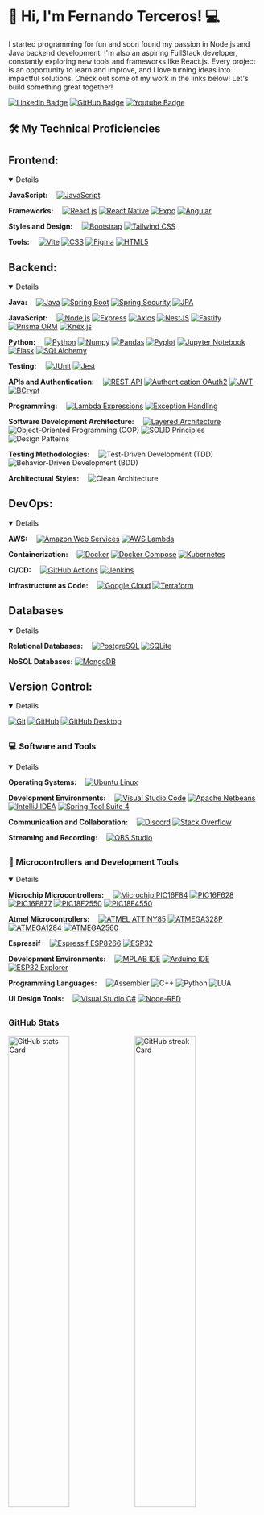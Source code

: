 # 👋 Hi, I'm Fernando Terceros! 💻

I started programming for fun and soon found my passion in Node.js and Java backend development. I'm also an aspiring FullStack developer, constantly exploring new tools and frameworks like React.js. Every project is an opportunity to learn and improve, and I love turning ideas into impactful solutions. 
Check out some of my work in the links below! Let's build something great together!

[![Linkedin Badge](https://img.shields.io/badge/-LinkedIn-blue?style=flat-square&logo=Linkedin&logoColor=white&link=https://www.linkedin.com/in/fernando-flores-terceros-83486625/)](https://www.linkedin.com/in/fernando-flores-terceros-83486625/)
[![GitHub Badge](https://img.shields.io/badge/-GitHub-181717?style=flat-square&logo=github&logoColor=white&link=https://github.com/jciterceros)](https://github.com/jciterceros)
[![Youtube Badge](https://img.shields.io/badge/YouTube-FF0000?style=flat-square&logo=youtube&logoColor=white"&link=https://www.youtube.com/@fernandoterceros5865)](https://www.youtube.com/@fernandoterceros5865)

## 🛠️ My Technical Proficiencies

## Frontend:
<details open>
    <p>
        <strong>JavaScript:</strong>&emsp;
        <a href="https://www.javascript.com/"><img alt="JavaScript" src="https://img.shields.io/badge/JavaScript-F7DF1E.svg?logo=javascript&logoColor=black"></a>
    </p>
    <p>
        <strong>Frameworks:</strong>&emsp;
        <a href="https://reactjs.org/"><img alt="React.js" src="https://img.shields.io/badge/React.js-61DAFB.svg?logo=react&logoColor=black"></a>
        <a href="https://reactnative.dev/"><img alt="React Native" src="https://img.shields.io/badge/React_Native-61DAFB.svg?logo=react&logoColor=white"></a>
        <a href="https://expo.dev/"><img alt="Expo" src="https://img.shields.io/badge/Expo-000020.svg?logo=expo&logoColor=white"></a>
        <a href="https://angular.io/"><img alt="Angular" src="https://img.shields.io/badge/Angular-DD0031.svg?logo=angular&logoColor=white"></a>
    </p>
    <p>
        <strong>Styles and Design:</strong>&emsp;
        <a href="https://getbootstrap.com/"><img alt="Bootstrap" src="https://img.shields.io/badge/Bootstrap-7952B3.svg?logo=bootstrap&logoColor=white"></a>
        <a href="https://tailwindcss.com/"><img alt="Tailwind CSS" src="https://img.shields.io/badge/Tailwind_CSS-38B2AC.svg?logo=tailwind-css&logoColor=white"></a>
    </p>
    <p>
        <strong>Tools:</strong>&emsp;
        <a href="https://vitejs.dev/"><img alt="Vite" src="https://img.shields.io/badge/Vite-646CFF.svg?logo=vite&logoColor=white"></a>
        <a href="https://developer.mozilla.org/en-US/docs/Web/CSS"><img alt="CSS" src="https://img.shields.io/badge/CSS-1572B6.svg?logo=css3&logoColor=white"></a>
        <a href="https://www.figma.com/"><img alt="Figma" src="https://img.shields.io/badge/Figma-F24E1E.svg?logo=figma&logoColor=white"></a>
        <a href="https://developer.mozilla.org/en-US/docs/Web/HTML"><img alt="HTML5" src="https://img.shields.io/badge/HTML5-E34F26.svg?logo=html5&logoColor=white"></a>
    </p>
</details>

## Backend:
<details open>
    <p>
        <strong>Java:</strong>&emsp;
        <a href="https://www.java.com/"><img alt="Java" src="https://img.shields.io/badge/Java-007396.svg?logo=java&logoColor=white"></a>
        <a href="https://spring.io/projects/spring-boot"><img alt="Spring Boot" src="https://img.shields.io/badge/Spring_Boot-6DB33F.svg?logo=spring-boot&logoColor=white"></a>
        <a href="https://spring.io/projects/spring-security"><img alt="Spring Security" src="https://img.shields.io/badge/Spring_Security-6DB33F.svg?logo=spring-security&logoColor=white"></a>
        <a href="https://spring.io/projects/spring-data-jpa"><img alt="JPA" src="https://img.shields.io/badge/JPA-6DB33F.svg?logo=spring&logoColor=white"></a>
    </p>
    <p>
        <strong>JavaScript:</strong>&emsp;
        <a href="https://nodejs.org/"><img alt="Node.js" src="https://img.shields.io/badge/Node.js-339933.svg?logo=node.js&logoColor=white"></a>
        <a href="https://expressjs.com/"><img alt="Express" src="https://img.shields.io/badge/Express-000000.svg?logo=express&logoColor=white"></a>
        <a href="https://axios-http.com/"><img alt="Axios" src="https://img.shields.io/badge/Axios-5A29E4.svg?logo=axios&logoColor=white"></a>
        <a href="https://nestjs.com/"><img alt="NestJS" src="https://img.shields.io/badge/NestJS-E0234E.svg?logo=nestjs&logoColor=white"></a>
        <a href="https://www.fastify.io/"><img alt="Fastify" src="https://img.shields.io/badge/Fastify-000000.svg?logo=fastify&logoColor=white"></a>
        <a href="https://www.prisma.io/"><img alt="Prisma ORM" src="https://img.shields.io/badge/Prisma-2D3748.svg?logo=prisma&logoColor=white"></a>
        <a href="https://knexjs.org/"><img alt="Knex.js" src="https://img.shields.io/badge/Knex.js-2A8FF7.svg?logo=knex.js&logoColor=white"></a>
    </p>
    <p>
        <strong>Python:</strong>&emsp;
        <a href="https://www.python.org/"><img alt="Python" src="https://img.shields.io/badge/Python-3776AB.svg?logo=python&logoColor=white"></a>
        <a href="https://numpy.org/"><img alt="Numpy" src="https://img.shields.io/badge/Numpy-013243.svg?logo=numpy&logoColor=white"></a>
        <a href="https://pandas.pydata.org/"><img alt="Pandas" src="https://img.shields.io/badge/Pandas-150458.svg?logo=pandas&logoColor=white"></a>
        <a href="https://matplotlib.org/"><img alt="Pyplot" src="https://img.shields.io/badge/Pyplot-3776AB.svg?logo=python&logoColor=white"></a>
        <a href="https://jupyter.org/"><img alt="Jupyter Notebook" src="https://img.shields.io/badge/Jupyter_Notebook-F37626.svg?logo=jupyter&logoColor=white"></a>
        <a href="https://flask.palletsprojects.com/"><img alt="Flask" src="https://img.shields.io/badge/Flask-000000.svg?logo=flask&logoColor=white"></a>
        <a href="https://www.sqlalchemy.org/"><img alt="SQLAlchemy" src="https://img.shields.io/badge/SQLAlchemy-4B0082.svg?logo=sqlalchemy&logoColor=white"></a>
    </p>
    <p>
        <strong>Testing:</strong>&emsp;
        <a href="https://junit.org/junit5/"><img alt="JUnit" src="https://img.shields.io/badge/JUnit-25A162.svg?logo=junit5&logoColor=white"></a>
        <a href="https://jestjs.io/"><img alt="Jest" src="https://img.shields.io/badge/Jest-C21325.svg?logo=jest&logoColor=white"></a>
    </p>
    <p>
        <strong>APIs and Authentication:</strong>&emsp;
        <a href="https://restfulapi.net/"><img alt="REST API" src="https://img.shields.io/badge/REST_API-0052CC.svg?logo=api&logoColor=white"></a>
        <a href="https://oauth.net/2/"><img alt="Authentication OAuth2" src="https://img.shields.io/badge/OAuth2-3F8EFC.svg?logo=oauth&logoColor=white"></a>
        <a href="https://jwt.io/"><img alt="JWT" src="https://img.shields.io/badge/JWT-000000.svg?logo=json-web-tokens&logoColor=white"></a>
        <a href="https://spring.io/projects/spring-security"><img alt="BCrypt" src="https://img.shields.io/badge/BCrypt-6DB33F.svg?logo=spring-security&logoColor=white"></a>
    </p>
    <p>
        <strong>Programming:</strong>&emsp;
        <a href="https://docs.oracle.com/javase/tutorial/java/javaOO/lambdaexpressions.html"><img alt="Lambda Expressions" src="https://img.shields.io/badge/Lambda_Expression-FF9900.svg?logo=java&logoColor=white"></a>
        <a href="https://spring.io/guides/gs/handling-form-submission/"><img alt="Exception Handling" src="https://img.shields.io/badge/Exception_Handling-FF0000.svg?logo=java&logoColor=white"></a>
    </P>
    <p>
        <strong>Software Development Architecture:</strong>&emsp;
        <a href="https://en.wikipedia.org/wiki/Multitier_architecture"><img alt="Layered Architecture" src="https://img.shields.io/badge/Layered_Architecture-FF5733.svg?logo=architect&logoColor=white"></a>
        <img alt="Object-Oriented Programming (OOP)" src="https://img.shields.io/badge/OOP-000000?logo=java&logoColor=white">
        <img alt="SOLID Principles" src="https://img.shields.io/badge/SOLID-000000?logo=none">
        <img alt="Design Patterns" src="https://img.shields.io/badge/Design_Patterns-000000?logo=none">
    </p>
    <p>
        <strong>Testing Methodologies:</strong>&emsp;
        <img alt="Test-Driven Development (TDD)" src="https://img.shields.io/badge/TDD-000000?logo=none">
        <img alt="Behavior-Driven Development (BDD)" src="https://img.shields.io/badge/BDD-000000?logo=none">
    </p>
    <p>
        <strong>Architectural Styles:</strong>&emsp;
        <img alt="Clean Architecture" src="https://img.shields.io/badge/Clean_Architecture-000000?logo=none">
    </p>
</details>

## DevOps:
<details open>
    <p>
        <strong>AWS:</strong>&emsp;
        <a href="https://aws.amazon.com/"><img alt="Amazon Web Services" src="https://img.shields.io/badge/AWS-232F3E?logo=amazon-aws&logoColor=white"></a>
        <a href="https://aws.amazon.com/lambda/"><img alt="AWS Lambda" src="https://img.shields.io/badge/AWS_Lambda-FF9900.svg?logo=amazonaws&logoColor=white"></a>
    </p>
    <p>
        <strong>Containerization:</strong>&emsp;
        <a href="https://www.docker.com/"><img alt="Docker" src="https://img.shields.io/badge/Docker-2496ED.svg?logo=docker&logoColor=white"></a>
        <a href="https://docs.docker.com/compose/"><img alt="Docker Compose" src="https://img.shields.io/badge/Docker_Compose-2496ED.svg?logo=docker&logoColor=white"></a>
        <a href="https://kubernetes.io/"><img alt="Kubernetes" src="https://img.shields.io/badge/Kubernetes-326CE5.svg?logo=kubernetes&logoColor=white"></a>
    </p>
    <p>
        <strong>CI/CD:</strong>&emsp;
        <a href="https://github.com/features/actions"><img alt="GitHub Actions" src="https://img.shields.io/badge/GitHub_Actions-2088FF.svg?logo=github&logoColor=white"></a>
        <a href="https://www.jenkins.io/"><img alt="Jenkins" src="https://img.shields.io/badge/Jenkins-D24939.svg?logo=jenkins&logoColor=white"></a>
    </p>
    <p>
        <strong>Infrastructure as Code:</strong>&emsp;
        <a href="https://cloud.google.com/"><img alt="Google Cloud" src="https://img.shields.io/badge/Google_Cloud-4285F4?logo=google-cloud&logoColor=white"></a>
        <a href="https://www.terraform.io/"><img alt="Terraform" src="https://img.shields.io/badge/Terraform-7B42BC.svg?logo=terraform&logoColor=white"></a>
    </p>
</details>

## Databases
<details open>
    <p>
        <strong>Relational Databases:</strong>&emsp;
        <a href="https://www.postgresql.org/"><img alt="PostgreSQL" src="https://img.shields.io/badge/PostgreSQL-4169E1.svg?logo=postgresql&logoColor=white"></a>
        <a href="https://www.sqlite.org/"><img alt="SQLite" src="https://img.shields.io/badge/SQLite-003B57.svg?logo=sqlite&logoColor=white"></a>
    </p>
    <p>
        <strong>NoSQL Databases:</strong>
        <a href="https://www.mongodb.com/"><img alt="MongoDB" src="https://img.shields.io/badge/MongoDB-47A248.svg?logo=mongodb&logoColor=white"></a>
    </p>
</details>

## Version Control:
<details open>
    <p>
        <a href="https://git-scm.com/"><img alt="Git" src="https://img.shields.io/badge/Git-F05033.svg?logo=git&logoColor=white"></a>
        <a href="https://github.com/"><img alt="GitHub" src="https://img.shields.io/badge/GitHub-181717.svg?logo=github&logoColor=white"></a>
        <a href="https://desktop.github.com/"><img alt="GitHub Desktop" src="https://img.shields.io/badge/GitHub%20Desktop-8034A9.svg?logo=github&logoColor=white"></a>
    </p>
</details>

## <h3>💻 Software and Tools</h3>
<details open>
    <p>
        <strong>Operating Systems:</strong>&emsp;
        <a href="https://ubuntu.com/"><img alt="Ubuntu Linux" src="https://img.shields.io/badge/Ubuntu-ubuntu?logo=Ubuntu&color=E95420&logoColor=white"></a>
    </P>
    <P>
        <strong>Development Environments:</strong>&emsp;
        <a href="https://code.visualstudio.com/"><img alt="Visual Studio Code" src="https://img.shields.io/badge/Visual%20Studio%20Code-0078d7.svg?logo=visual-studio-code&logoColor=white"></a>
        <a href="https://netbeans.apache.org/"><img alt="Apache Netbeans" src="https://img.shields.io/badge/Apache_Netbeans_IDE-Apache?logo=Apache%20NetBeans&color=1B6AC6&logoColor=white"></a>
        <a href="https://www.jetbrains.com/idea/"><img alt="IntelliJ IDEA" src="https://img.shields.io/badge/IntelliJ_IDEA-000000.svg?logo=jetbrains&logoColor=white"></a>
        <a href="https://spring.io/tools/sts4"><img alt="Spring Tool Suite 4" src="https://img.shields.io/badge/Spring_Tool_Suite_4-6DB33F.svg?logo=spring&logoColor=white"></a>
    </P>
    <P>
        <strong>Communication and Collaboration:</strong>&emsp;
        <a href="https://discord.com/"><img alt="Discord" src="https://img.shields.io/badge/-Discord-5865F2.svg?logo=discord&logoColor=white"></a>
        <a href="https://stackoverflow.com/"><img alt="Stack Overflow" src="https://img.shields.io/badge/-Stack%20Overflow-FE7A16?logo=stack-overflow&logoColor=white"></a>
    </P>
    <P>
        <strong>Streaming and Recording:</strong>&emsp;
        <a href="https://obsproject.com/"><img alt="OBS Studio" src="https://img.shields.io/badge/-OBS-302E31?logo=obs-studio&logoColor=white"></a>
    </p>
</details>

## <h3>🔧 Microcontrollers and Development Tools</h3>
<details open>
    <p>
        <strong>Microchip Microcontrollers:</strong>&emsp;
        <a href="https://www.microchip.com/"><img alt="Microchip PIC16F84" src="https://img.shields.io/badge/PIC16F84-4B9CD3.svg?logo=Microchip&logoColor=white"></a>
        <a href="https://www.microchip.com/"><img alt="PIC16F628" src="https://img.shields.io/badge/PIC16F628-4B9CD3.svg?logo=Microchip&logoColor=white"></a>
        <a href="https://www.microchip.com/"><img alt="PIC16F877" src="https://img.shields.io/badge/PIC16F877-4B9CD3.svg?logo=Microchip&logoColor=white"></a>
        <a href="https://www.microchip.com/"><img alt="PIC18F2550" src="https://img.shields.io/badge/PIC18F2550-4B9CD3.svg?logo=Microchip&logoColor=white"></a>
        <a href="https://www.microchip.com/"><img alt="PIC18F4550" src="https://img.shields.io/badge/PIC18F4550-4B9CD3.svg?logo=Microchip&logoColor=white"></a>
    </P>
    <P>    
        <strong>Atmel Microcontrollers:</strong>&emsp;
        <a href="https://www.microchip.com/"><img alt="ATMEL ATTINY85" src="https://img.shields.io/badge/ATTINY85-4B9CD3.svg?logo=Microchip&logoColor=white"></a>
        <a href="https://www.microchip.com/"><img alt="ATMEGA328P" src="https://img.shields.io/badge/ATMEGA328P-4B9CD3.svg?logo=Microchip&logoColor=white"></a>
        <a href="https://www.microchip.com/"><img alt="ATMEGA1284" src="https://img.shields.io/badge/ATMEGA1284-4B9CD3.svg?logo=Microchip&logoColor=white"></a>
        <a href="https://www.microchip.com/"><img alt="ATMEGA2560" src="https://img.shields.io/badge/ATMEGA2560-4B9CD3.svg?logo=Microchip&logoColor=white"></a>
    </P>
    <P>
        <strong>Espressif</strong>&emsp;
        <a href="https://esp8266.com/"><img alt="Espressif ESP8266" src="https://img.shields.io/badge/ESP8266-FFB030.svg?logo=esp8266&logoColor=black"></a>
        <a href="https://www.esp32.com/"><img alt="ESP32" src="https://img.shields.io/badge/ESP32-3C99E1.svg?logo=esp32&logoColor=white"></a>
    </P>
    <P>
        <strong>Development Environments:</strong>&emsp;
        <a href="https://www.microchip.com/"><img alt="MPLAB IDE" src="https://img.shields.io/badge/MPLAB_IDE-6DB33F.svg?logo=Microchip&logoColor=white"></a>
        <a href="https://www.arduino.cc/"><img alt="Arduino IDE" src="https://img.shields.io/badge/Arduino_IDE-00979D.svg?logo=Arduino&logoColor=white"></a>
        <a href="https://github.com/nkolban/ESP32_Explorer"><img alt="ESP32 Explorer" src="https://img.shields.io/badge/ESP32_Explorer-1A73E8.svg?logo=none&logoColor=white"></a>
    </P>
    <P>   
        <strong>Programming Languages:</strong>&emsp;
        <img alt="Assembler" src="https://img.shields.io/badge/Assembler-000000.svg?logo=none">
        <img alt="C++" src="https://img.shields.io/badge/C%2B%2B-00599C.svg?logo=c%2B%2B&logoColor=white">
        <img alt="Python" src="https://img.shields.io/badge/Python-3776AB.svg?logo=python&logoColor=white">
        <img alt="LUA" src="https://img.shields.io/badge/LUA-2C2D72.svg?logo=lua&logoColor=white">
    </P>
    <P>  
        <strong>UI Design Tools:</strong>&emsp;
        <a href="https://dotnet.microsoft.com/en-us/apps/desktop/managed/winforms"><img alt="Visual Studio C#" src="https://img.shields.io/badge/C%23-512BD4.svg?logo=csharp&logoColor=white"></a>
        <a href="https://node-red.org/"><img alt="Node-RED" src="https://img.shields.io/badge/Node--RED-8CC84B.svg?logo=node-red&logoColor=white"></a>
    </p>
</details>

 ## <h3 align="left">GitHub Stats</h3>
 <p align="left">
    <img width="49%" src="https://github-readme-stats.vercel.app/api?username=jciterceros&theme=react&hide_title=false&hide_rank=false&show_icons=false&include_all_commits=false&count_private=true&line_height=23" alt="GitHub stats Card" />
    <img width="49%" src="https://streak-stats.demolab.com/?user=jciterceros&theme=react&hide_border=false&date_format=M+j%5B%2C+Y%5D&mode=daily&hide_total_contributions=false&hide_current_streak=false&hide_longest_streak=false&card_height=200" alt="GitHub streak Card" />
</p>

<p align="left">
    <img width="48%" src="https://github-readme-stats.vercel.app/api/top-langs?username=jciterceros&theme=react&hide_title=false&layout=compact&langs_count=6&hide_progress=false&card_width=400" alt="GitHub top-langs Card" />
</p>

## 🔭 About Me

I’m a passionate backend developer with a focus on:

- 🛠️ **Java Spring Boot, NestJs** (REST APIs)
- 🖥️ **Design Patterns**: Creationals, Structurals, Behaviorals
- ⚙️ **Other Tech**: Node.js, NestJs, React.js, Angular, TypeScript
- ✅ **Testing Practices**: TDD (Test-Driven Development), BDD (Behavior-Driven Development), QA (Quality Assurance) with Cucumber and Selenium
- 📚 Constantly learning and improving my skills

---

## 📝 Featured Projects

- [vr_online_backend](https://github.com/jciterceros/vr_online_backend): REST API for an online store built with Java Spring Boot
- [NestJs-Backend](https://github.com/jciterceros/NestJs-Backend): CRUD API with NestJS and MongoDB